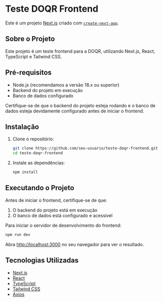 # Teste DOQR Frontend

Este é um projeto [Next.js](https://nextjs.org) criado com [`create-next-app`](https://nextjs.org/docs/app/api-reference/cli/create-next-app).

## Sobre o Projeto

Este projeto é um teste frontend para a DOQR, utilizando Next.js, React, TypeScript e Tailwind CSS.

## Pré-requisitos

- Node.js (recomendamos a versão 18.x ou superior)
- Backend do projeto em execução
- Banco de dados configurado

Certifique-se de que o backend do projeto esteja rodando e o banco de dados esteja devidamente configurado antes de iniciar o frontend.

## Instalação

1. Clone o repositório:
   ```bash
   git clone https://github.com/seu-usuario/teste-doqr-frontend.git
   cd teste-doqr-frontend
   ```

2. Instale as dependências:
   ```bash
   npm install
   ```

## Executando o Projeto

Antes de iniciar o frontend, certifique-se de que:
1. O backend do projeto está em execução
2. O banco de dados está configurado e acessível

Para iniciar o servidor de desenvolvimento do frontend:

```bash
npm run dev
```

Abra [http://localhost:3000](http://localhost:3000) no seu navegador para ver o resultado.


## Tecnologias Utilizadas

- [Next.js](https://nextjs.org/)
- [React](https://reactjs.org/)
- [TypeScript](https://www.typescriptlang.org/)
- [Tailwind CSS](https://tailwindcss.com/)
- [Axios](https://axios-http.com/)



